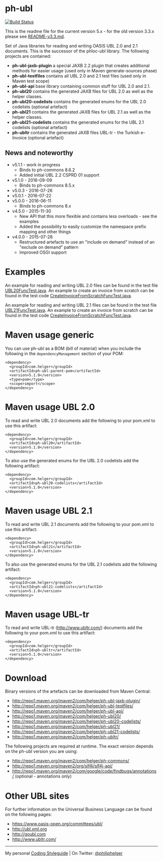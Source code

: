 # ph-ubl

[![Build Status](https://travis-ci.org/phax/ph-ubl.svg?branch=master)](https://travis-ci.org/phax/ph-ubl)
﻿

This is the readme file for the current version 5.x - for the old version 3.3.x please see [README-v3.3.md](https://github.com/phax/ph-ubl/blob/master/README-v3.3.md).

Set of Java libraries for reading and writing OASIS UBL 2.0 and 2.1 documents.
This is the successor of the phloc-ubl library.
The following projects are contained:

  * **ph-ubl-jaxb-plugin** a special JAXB 2.2 plugin that creates additional methods for easier usage (used only in Maven generate-sources phase) 
  * **ph-ubl-testfiles** contains all UBL 2.0 and 2.1 test files (used only in Maven test scope)
  * **ph-ubl-api** base library containing common stuff for UBL 2.0 and 2.1.
  * **ph-ubl20** contains the generated JAXB files for UBL 2.0 as well as the helper classes.
  * **ph-ubl20-codelists** contains the generated enums for the UBL 2.0 codelists (optional artefact)
  * **ph-ubl21** contains the generated JAXB files for UBL 2.1 as well as the helper classes.
  * **ph-ubl21-codelists** contains the generated enums for the UBL 2.1 codelists (optional artefact)
  * **ph-ubltr** contains the generated JAXB files UBL-tr - the Turkish e-Invoice (optional artefact)
  
## News and noteworthy

  * v5.1.1 - work in progress
    * Binds to ph-commons 8.6.2
    * Added initial UBL 2.2 CSPRD 01 support
  * v5.1.0 - 2016-09-09
    * Binds to ph-commons 8.5.x
  * v5.0.3 - 2016-07-26
  * v5.0.1 - 2016-07-22 
  * v5.0.0 - 2016-06-11
    * Binds to ph-commons 8.x 
  * v4.5.0 - 2015-11-30
    * New API that this more flexible and contains less overloads - see the examples
    * Added the possibility to easily customize the namespace prefix mapping and other things
  * v4.0.0 - 2015-07-28
    * Restructured artefacts to use an "include on demand" instead of an "exclude on demand" pattern
    * Improved OSGI support

# Examples

An example for reading and writing UBL 2.0 files can be found in the test file [UBL20FuncTest.java](https://github.com/phax/ph-ubl/blob/master/ph-ubl20/src/test/java/com/helger/ubl20/UBL20FuncTest.java).
An example to create an invoice from scratch can be found in the test code [CreateInvoiceFromScratchFuncTest.java](https://github.com/phax/ph-ubl/blob/master/ph-ubl20/src/test/java/com/helger/ubl20/CreateInvoiceFromScratchFuncTest.java).

An example for reading and writing UBL 2.1 files can be found in the test file [UBL21FuncTest.java](https://github.com/phax/ph-ubl/blob/master/ph-ubl21/src/test/java/com/helger/ubl21/UBL21FuncTest.java).
An example to create an invoice from scratch can be found in the test code [CreateInvoiceFromScratchFuncTest.java](https://github.com/phax/ph-ubl/blob/master/ph-ubl21/src/test/java/com/helger/ubl21/CreateInvoiceFromScratchFuncTest.java).

# Maven usage generic
You can use ph-ubl as a BOM (bill of material) when you include the following in the `dependencyManagement` section of your POM:
```
<dependency>
  <groupId>com.helger</groupId>
  <artifactId>ph-ubl-parent-pom</artifactId>
  <version>5.1.0</version>
  <type>pom</type>
  <scope>import</scope>
</dependency>
```

# Maven usage UBL 2.0
To read and write UBL 2.0 documents add the following to your pom.xml to use this artifact:

```
<dependency>
  <groupId>com.helger</groupId>
  <artifactId>ph-ubl20</artifactId>
  <version>5.1.0</version>
</dependency>
```

To also use the generated enums for the UBL 2.0 codelists add the following artifact:

```
<dependency>
  <groupId>com.helger</groupId>
  <artifactId>ph-ubl20-codelists</artifactId>
  <version>5.1.0</version>
</dependency>
```

# Maven usage UBL 2.1
To read and write UBL 2.1 documents add the following to your pom.xml to use this artifact:

```
<dependency>
  <groupId>com.helger</groupId>
  <artifactId>ph-ubl21</artifactId>
  <version>5.1.0</version>
</dependency>
```

To also use the generated enums for the UBL 2.1 codelists add the following artifact:

```
<dependency>
  <groupId>com.helger</groupId>
  <artifactId>ph-ubl21-codelists</artifactId>
  <version>5.1.0</version>
</dependency>
```

# Maven usage UBL-tr
To read and write UBL-tr (http://www.ubltr.com/) documents add the following to your pom.xml to use this artifact:

```
<dependency>
  <groupId>com.helger</groupId>
  <artifactId>ph-ubltr</artifactId>
  <version>5.1.0</version>
</dependency>
```

# Download
Binary versions of the artefacts can be downloaded from Maven Central:

  * http://repo1.maven.org/maven2/com/helger/ph-ubl-jaxb-plugin/
  * http://repo1.maven.org/maven2/com/helger/ph-ubl-testfiles/
  * http://repo1.maven.org/maven2/com/helger/ph-ubl-api/
  * http://repo1.maven.org/maven2/com/helger/ph-ubl20/
  * http://repo1.maven.org/maven2/com/helger/ph-ubl20-codelists/
  * http://repo1.maven.org/maven2/com/helger/ph-ubl21/
  * http://repo1.maven.org/maven2/com/helger/ph-ubl21-codelists/
  * http://repo1.maven.org/maven2/com/helger/ph-ubltr/
  
The following projects are required at runtime. The exact version depends on the ph-ubl version you are using:

  * http://repo1.maven.org/maven2/com/helger/ph-commons/
  * http://repo1.maven.org/maven2/org/slf4j/slf4j-api/
  * http://repo1.maven.org/maven2/com/google/code/findbugs/annotations/ (optional - annotations only)

# Other UBL sites

For further information on the Universal Business Language can be found on the following pages:

  * https://www.oasis-open.org/committees/ubl/
  * http://ubl.xml.org
  * http://goubl.com
  * http://www.ubltr.com/

---

My personal [Coding Styleguide](https://github.com/phax/meta/blob/master/CodeingStyleguide.md) |
On Twitter: <a href="https://twitter.com/philiphelger">@philiphelger</a>

